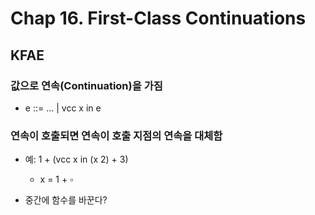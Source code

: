 # Chap 16. First-Class Continuations
## KFAE
### 값으로 연속(Continuation)을 가짐
- e ::= ... | vcc x in e
### 연속이 호출되면 연속이 호출 지점의 연속을 대체함
- 예: 1 + (vcc x in (x 2) + 3)
	- x = 1 + $\square$  

- 중간에 함수를 바꾼다?

